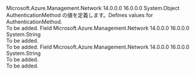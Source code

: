 <Type Name="AuthenticationMethod" FullName="Microsoft.Azure.Management.Network.Models.AuthenticationMethod">
  <TypeSignature Language="C#" Value="public static class AuthenticationMethod" />
  <TypeSignature Language="ILAsm" Value=".class public auto ansi abstract sealed beforefieldinit AuthenticationMethod extends System.Object" />
  <TypeSignature Language="DocId" Value="T:Microsoft.Azure.Management.Network.Models.AuthenticationMethod" />
  <TypeSignature Language="VB.NET" Value="Public Class AuthenticationMethod" />
  <TypeSignature Language="F#" Value="type AuthenticationMethod = class" />
  <AssemblyInfo>
    <AssemblyName>Microsoft.Azure.Management.Network</AssemblyName>
    <AssemblyVersion>14.0.0.0</AssemblyVersion>
    <AssemblyVersion>16.0.0.0</AssemblyVersion>
  </AssemblyInfo>
  <Base>
    <BaseTypeName>System.Object</BaseTypeName>
  </Base>
  <Interfaces />
  <Docs>
    <summary>
            <span data-ttu-id="573b8-101">AuthenticationMethod の値を定義します。</span><span class="sxs-lookup"><span data-stu-id="573b8-101">Defines values for AuthenticationMethod.</span></span>
            </summary>
    <remarks>To be added.</remarks>
  </Docs>
  <Members>
    <Member MemberName="EAPMSCHAPv2">
      <MemberSignature Language="C#" Value="public const string EAPMSCHAPv2;" />
      <MemberSignature Language="ILAsm" Value=".field public static literal string EAPMSCHAPv2" />
      <MemberSignature Language="DocId" Value="F:Microsoft.Azure.Management.Network.Models.AuthenticationMethod.EAPMSCHAPv2" />
      <MemberSignature Language="VB.NET" Value="Public Const EAPMSCHAPv2 As String " />
      <MemberSignature Language="F#" Value="val mutable EAPMSCHAPv2 : string" Usage="Microsoft.Azure.Management.Network.Models.AuthenticationMethod.EAPMSCHAPv2" />
      <MemberType>Field</MemberType>
      <AssemblyInfo>
        <AssemblyName>Microsoft.Azure.Management.Network</AssemblyName>
        <AssemblyVersion>14.0.0.0</AssemblyVersion>
        <AssemblyVersion>16.0.0.0</AssemblyVersion>
      </AssemblyInfo>
      <ReturnValue>
        <ReturnType>System.String</ReturnType>
      </ReturnValue>
      <Docs>
        <summary>To be added.</summary>
        <remarks>To be added.</remarks>
      </Docs>
    </Member>
    <Member MemberName="EAPTLS">
      <MemberSignature Language="C#" Value="public const string EAPTLS;" />
      <MemberSignature Language="ILAsm" Value=".field public static literal string EAPTLS" />
      <MemberSignature Language="DocId" Value="F:Microsoft.Azure.Management.Network.Models.AuthenticationMethod.EAPTLS" />
      <MemberSignature Language="VB.NET" Value="Public Const EAPTLS As String " />
      <MemberSignature Language="F#" Value="val mutable EAPTLS : string" Usage="Microsoft.Azure.Management.Network.Models.AuthenticationMethod.EAPTLS" />
      <MemberType>Field</MemberType>
      <AssemblyInfo>
        <AssemblyName>Microsoft.Azure.Management.Network</AssemblyName>
        <AssemblyVersion>14.0.0.0</AssemblyVersion>
        <AssemblyVersion>16.0.0.0</AssemblyVersion>
      </AssemblyInfo>
      <ReturnValue>
        <ReturnType>System.String</ReturnType>
      </ReturnValue>
      <Docs>
        <summary>To be added.</summary>
        <remarks>To be added.</remarks>
      </Docs>
    </Member>
  </Members>
</Type>